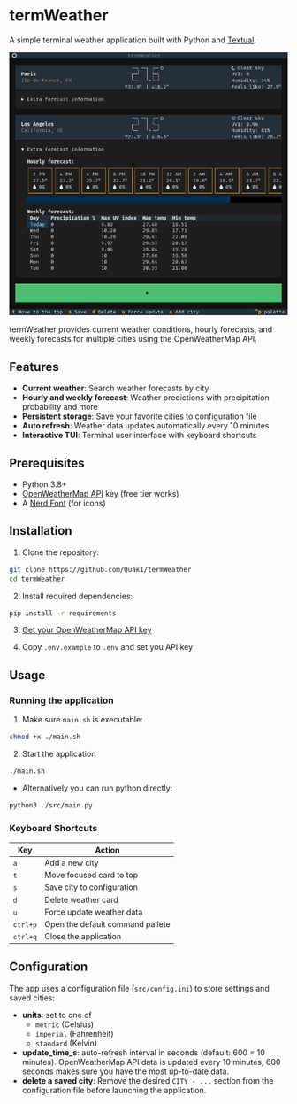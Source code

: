 # termWeather

A simple terminal weather application built with Python and [Textual](https://github.com/textualize/textual/).

![termWeather screenshot](./images/termWeather.png)

termWeather provides current weather conditions, hourly forecasts, and weekly forecasts for multiple cities using the OpenWeatherMap API.

## Features
- **Current weather**: Search weather forecasts by city
- **Hourly and weekly forecast**: Weather predictions with precipitation probability and more
- **Persistent storage**: Save your favorite cities to configuration file
- **Auto refresh**: Weather data updates automatically every 10 minutes
- **Interactive TUI**: Terminal user interface with keyboard shortcuts

## Prerequisites
- Python 3.8+
- [OpenWeatherMap API](https://openweathermap.org/api) key (free tier works)
- A [Nerd Font](https://www.nerdfonts.com/) (for icons)

## Installation
1. Clone the repository:
```bash
git clone https://github.com/Quak1/termWeather
cd termWeather
```

2. Install required dependencies:
```bash
pip install -r requirements
```

3. [Get your OpenWeatherMap API key](https://openweathermap.org/api/one-call-3#start)

4. Copy `.env.example` to `.env` and set you API key

## Usage

### Running the application

1. Make sure `main.sh` is executable:
```bash
chmod +x ./main.sh
```

2. Start the application
```bash
./main.sh
```

- Alternatively you can run python directly:
```bash
python3 ./src/main.py
```

### Keyboard Shortcuts

| Key | Action |
|-----|--------|
| `a` | Add a new city |
| `t` | Move focused card to top |
| `s` | Save city to configuration |
| `d` | Delete weather card |
| `u` | Force update weather data |
| `ctrl+p` | Open the default command pallete |
| `ctrl+q` | Close the application |

## Configuration

The app uses a configuration file (`src/config.ini`) to store settings and saved cities:

- **units**: set to one of
    - `metric` (Celsius)
    - `imperial` (Fahrenheit)
    - `standard` (Kelvin)
- **update_time_s**: auto-refresh interval in seconds (default: 600 = 10 minutes). OpenWeatherMap API data is updated every 10 minutes, 600 seconds makes sure you have the most up-to-date data.
- **delete a saved city**: Remove the desired `CITY - ...` section from the configuration file before launching the application.
